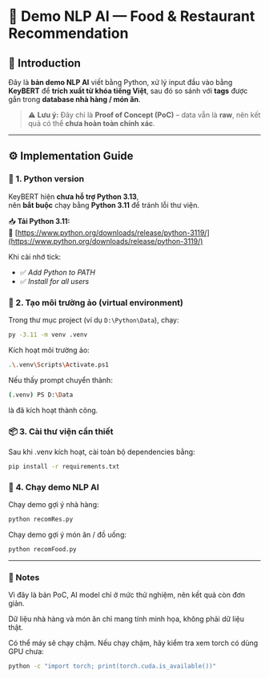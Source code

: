 # 🧠 Demo NLP AI — Food & Restaurant Recommendation

## 📌 Introduction

Đây là **bản demo NLP AI** viết bằng Python, xử lý input đầu vào bằng **KeyBERT** để **trích xuất từ khóa tiếng Việt**, sau đó so sánh với **tags** được gắn trong **database nhà hàng / món ăn**.

> ⚠️ **Lưu ý:** Đây chỉ là **Proof of Concept (PoC)** – data vẫn là **raw**, nên kết quả có thể **chưa hoàn toàn chính xác**.

---

## ⚙️ Implementation Guide

### 🐍 1. Python version

KeyBERT hiện **chưa hỗ trợ Python 3.13**,  
nên **bắt buộc** chạy bằng **Python 3.11** để tránh lỗi thư viện.

📥 **Tải Python 3.11:**  
🔗 [https://www.python.org/downloads/release/python-3119/](https://www.python.org/downloads/release/python-3119/)

Khi cài nhớ tick:

* ✅ *Add Python to PATH*  
* ✅ *Install for all users*


### 🧱 2. Tạo môi trường ảo (virtual environment)

Trong thư mục project (ví dụ `D:\Python\Data`), chạy:

```bash
py -3.11 -m venv .venv
```

Kích hoạt môi trường ảo:

```bash
.\.venv\Scripts\Activate.ps1
```

Nếu thấy prompt chuyển thành:

```bash
(.venv) PS D:\Data
```

là đã kích hoạt thành công.


### 📦 3. Cài thư viện cần thiết

Sau khi .venv kích hoạt, cài toàn bộ dependencies bằng:

```bash
pip install -r requirements.txt
```

### 🚀 4. Chạy demo NLP AI

Chạy demo gợi ý nhà hàng:

```bash
python recomRes.py
```

Chạy demo gợi ý món ăn / đồ uống:

```bash
python recomFood.py
```
---
### 🧩 Notes

Vì đây là bản PoC, AI model chỉ ở mức thử nghiệm, nên kết quả còn đơn giản.

Dữ liệu nhà hàng và món ăn chỉ mang tính minh họa, không phải dữ liệu thật.

Có thể máy sẽ chạy chậm. Nếu chạy chậm, hãy kiểm tra xem torch có dùng GPU chưa:

```bash
python -c "import torch; print(torch.cuda.is_available())"
```
